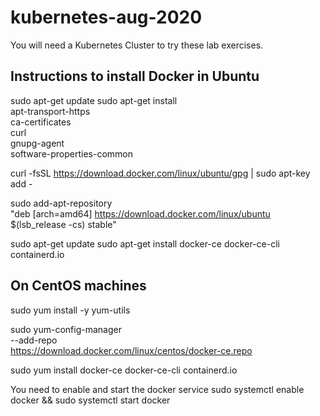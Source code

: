 # kubernetes-aug-2020

You will need a Kubernetes Cluster to try these lab exercises.

## Instructions to install Docker in Ubuntu

sudo apt-get update
sudo apt-get install \
    apt-transport-https \
    ca-certificates \
    curl \
    gnupg-agent \
    software-properties-common
    
curl -fsSL https://download.docker.com/linux/ubuntu/gpg | sudo apt-key add -

sudo add-apt-repository \
   "deb [arch=amd64] https://download.docker.com/linux/ubuntu \
   $(lsb_release -cs)  stable"
   
sudo apt-get update
sudo apt-get install docker-ce docker-ce-cli containerd.io


## On CentOS machines

sudo yum install -y yum-utils

sudo yum-config-manager \
    --add-repo \
    https://download.docker.com/linux/centos/docker-ce.repo
    
sudo yum install docker-ce docker-ce-cli containerd.io

You need to enable and start the docker service
sudo systemctl enable docker && sudo systemctl start docker




